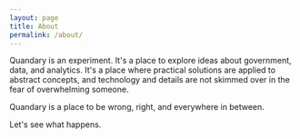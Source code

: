 ```yaml
---
layout: page
title: About
permalink: /about/
---
```


Quandary is an experiment.  It's a place to explore ideas about government, data, and analytics.  It's a place where practical solutions are applied to abstract concepts, and technology and details are not skimmed over in the fear of overwhelming someone.  

Quandary is a place to be wrong, right, and everywhere in between.  

Let's see what happens. 
